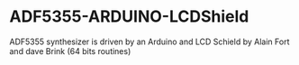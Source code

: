 # ADF5355-ARDUINO-LCDShield
ADF5355 synthesizer is driven by an Arduino and LCD Schield
by Alain Fort and dave Brink (64 bits routines)

